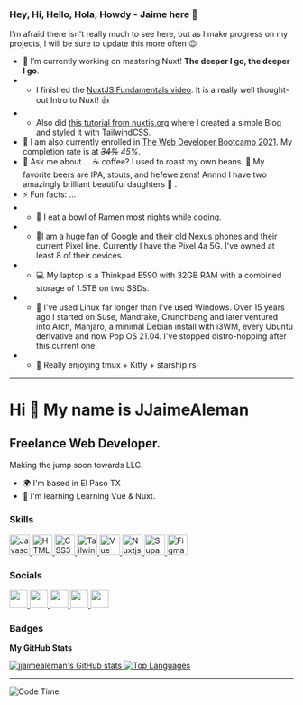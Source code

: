 ### Hey, Hi, Hello, Hola, Howdy - Jaime here 👋

I'm afraid there isn't really much to see here, but as I make progress on my projects, I will be sure to update this more often 😉

- 🔭 I’m currently working on mastering Nuxt! **The deeper I go, the deeper I go**.
- - I finished the [NuxtJS Fundamentals video](https://vueschool.io/courses/). It is a really well thought-out Intro to Nuxt! 👍
- - Also did [this tutorial from nuxtjs.org](https://nuxtjs.org/tutorials/creating-blog-with-nuxt-content/) where I created a simple Blog and styled it with TailwindCSS.
- 🌱 I am also currently enrolled in [The Web Developer Bootcamp 2021](https://www.udemy.com/course/the-web-developer-bootcamp/). My completion rate is at _~~34%~~_ _45%_.
- 💬 Ask me about ... ☕ coffee? I used to roast my own beans. 🍺 My favorite beers are IPA, stouts, and hefeweizens! Annnd I have two amazingly brilliant beautiful daughters 💑 .
- ⚡ Fun facts: ...
- - 🍜 I eat a bowl of Ramen most nights while coding.
- - 📱I am a huge fan of Google and their old Nexus phones and their current Pixel line. Currently I have the Pixel 4a 5G. I've owned at least 8 of their devices.
- - 💻 My laptop is a Thinkpad E590 with 32GB RAM with a combined storage of 1.5TB on two SSDs.
- - 🐧 I've used Linux far longer than I've used Windows. Over 15 years ago I started on Suse, Mandrake, Crunchbang and later ventured into Arch, Manjaro, a minimal Debian install with i3WM, every Ubuntu derivative and now Pop OS 21.04. I've stopped distro-hopping after this current one.
- - 🥇 Really enjoying tmux + Kitty + starship.rs

---

<!-- https://www.profileme.dev/ -->

Hi 👋 My name is JJaimeAleman
=============================

Freelance Web Developer.
------------------------

Making the jump soon towards LLC.

*   🌍 I'm based in El Paso TX
*   🧠 I'm learning Learning Vue & Nuxt.

### Skills

<p align="left">
    <a href="https://developer.mozilla.org/en-US/docs/Web/JavaScript" target="_blank" rel="noreferrer">
        <img src="https://raw.githubusercontent.com/danielcranney/readme-generator/main/public/icons/skills/javascript-colored.svg" width="36" height="36" alt="Javascript" />
    </a>
    <a href="https://developer.mozilla.org/en-US/docs/Glossary/HTML5" target="_blank" rel="noreferrer">
        <img src="https://raw.githubusercontent.com/danielcranney/readme-generator/main/public/icons/skills/html5-colored.svg" width="36" height="36" alt="HTML5" />
    </a>
    <a href="https://www.w3.org/TR/CSS/#css" target="_blank" rel="noreferrer">
        <img src="https://raw.githubusercontent.com/danielcranney/readme-generator/main/public/icons/skills/css3-colored.svg" width="36" height="36" alt="CSS3" />
    </a>
    <a href="https://tailwindcss.com/" target="_blank" rel="noreferrer">
        <img src="https://raw.githubusercontent.com/danielcranney/readme-generator/main/public/icons/skills/tailwindcss-colored.svg" width="36" height="36" alt="TailwindCSS" />
    </a>
    <a href="https://vuejs.org/" target="_blank" rel="noreferrer">
        <img src="https://raw.githubusercontent.com/danielcranney/readme-generator/main/public/icons/skills/vue-colored.svg" width="36" height="36" alt="Vue" />
    </a>
    <a href="https://nuxtjs.org/" target="_blank" rel="noreferrer">
        <img src="https://raw.githubusercontent.com/danielcranney/readme-generator/main/public/icons/skills/nuxtjs-colored.svg" width="36" height="36" alt="Nuxtjs" />
    </a>
    <a href="https://supabase.io/" target="_blank" rel="noreferrer">
        <img src="https://raw.githubusercontent.com/danielcranney/readme-generator/main/public/icons/skills/supabase-colored.svg" width="36" height="36" alt="Supabase" />
    </a>
    <a href="https://www.figma.com/" target="_blank" rel="noreferrer">
        <img src="https://raw.githubusercontent.com/danielcranney/readme-generator/main/public/icons/skills/figma-colored.svg" width="36" height="36" alt="Figma" />
    </a>
</p>

### Socials

<p align="left">
    <a href="https://www.codepen.io/jjaimealeman" target="_blank" rel="noreferrer">
        <img src="https://raw.githubusercontent.com/danielcranney/readme-generator/main/public/icons/socials/codepen.svg" width="32" height="32" />
    </a>
    <a href="https://discord.com/users/jjaimealeman#8237" target="_blank" rel="noreferrer">
        <img src="https://raw.githubusercontent.com/danielcranney/readme-generator/main/public/icons/socials/discord.svg" width="32" height="32" />
    </a>
    <a href="https://www.github.com/jjaimealeman" target="_blank" rel="noreferrer">
        <img src="https://raw.githubusercontent.com/danielcranney/readme-generator/main/public/icons/socials/github.svg" width="32" height="32" />
    </a>
    <a href="http://www.instagram.com/jjaimealeman" target="_blank" rel="noreferrer">
        <img src="https://raw.githubusercontent.com/danielcranney/readme-generator/main/public/icons/socials/instagram.svg" width="32" height="32" />
    </a>
    <a href="https://www.twitter.com/jjaimealeman" target="_blank" rel="noreferrer">
        <img src="https://raw.githubusercontent.com/danielcranney/readme-generator/main/public/icons/socials/twitter.svg" width="32" height="32" />
    </a>
</p>

### Badges

<b>My GitHub Stats</b>

<a href="http://www.github.com/jjaimealeman">
    <img src="https://github-readme-stats.vercel.app/api?username=jjaimealeman&show_icons=true&hide=&count_private=true&title_color=0891b2&text_color=ffffff&icon_color=0891b2&bg_color=1c1917&hide_border=true&show_icons=true" alt="jjaimealeman's GitHub stats" />
</a>
<a href="https://github.com/jjaimealeman" align="left">
    <img src="https://github-readme-stats.vercel.app/api/top-langs/?username=jjaimealeman&langs_count=10&title_color=0891b2&text_color=ffffff&icon_color=0891b2&bg_color=1c1917&hide_border=true&locale=en&custom_title=Top%20%Languages" alt="Top Languages" />
</a>


---

![Code Time](https://img.shields.io/endpoint?style=flat-square&url=https://codetime-api.datreks.com/badge/2044?logoColor=white%26project=%26recentMS=0%26showProject=false)

